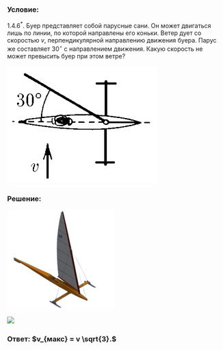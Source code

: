###  Условие: 

$1.4.6^*.$ Буер представляет собой парусные сани. Он может двигаться лишь по линии, по которой направлены его коньки. Ветер дует со скоростью $v$, перпендикулярной направлению движения буера. Парус же составляет $30^{\circ}$ с направлением движения. Какую скорость не может превысить буер при этом ветре? 

![ К задаче $1.4.6$ |350x274, 25%](../../img/1.4.6/statement.png)

###  Решение: 

![ Буер - парусные сани |250x232, 30%](../../img/1.4.6/buer.png) 

![](https://www.youtube.com/embed/kt78w9A1fdg) 

###  Ответ: $v_{макс} = v \sqrt{3}.$

  

